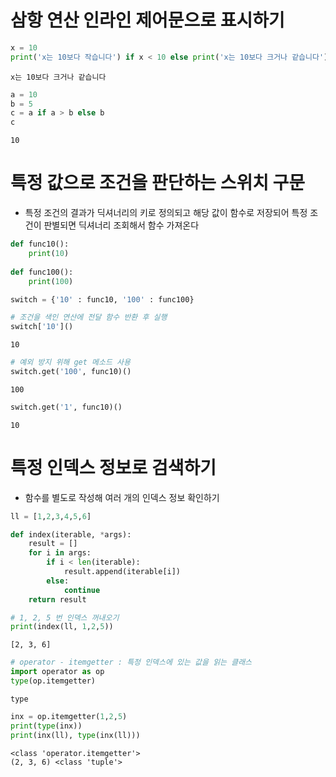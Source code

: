 # 삼항 연산 인라인 제어문으로 표시하기


```python
x = 10
print('x는 10보다 작습니다') if x < 10 else print('x는 10보다 크거나 같습니다')
```

    x는 10보다 크거나 같습니다
    


```python
a = 10
b = 5
c = a if a > b else b
c
```




    10



# 특정 값으로 조건을 판단하는 스위치 구문
- 특정 조건의 결과가 딕셔너리의 키로 정의되고 해당 값이 함수로 저장되어 특정 조건이 판별되면 딕셔너리 조회해서 함수 가져온다


```python
def func10():
    print(10)
    
def func100():
    print(100)
```


```python
switch = {'10' : func10, '100' : func100}

# 조건을 색인 연산에 전달 함수 반환 후 실행
switch['10']()
```

    10
    


```python
# 예외 방지 위해 get 메소드 사용
switch.get('100', func10)()
```

    100
    


```python
switch.get('1', func10)()
```

    10
    

# 특정 인덱스 정보로 검색하기
- 함수를 별도로 작성해 여러 개의 인덱스 정보 확인하기


```python
ll = [1,2,3,4,5,6]

def index(iterable, *args):
    result = []
    for i in args:
        if i < len(iterable):
            result.append(iterable[i])
        else:
            continue
    return result

# 1, 2, 5 번 인덱스 꺼내오기
print(index(ll, 1,2,5))
```

    [2, 3, 6]
    


```python
# operator - itemgetter : 특정 인덱스에 있는 값을 읽는 클래스
import operator as op
type(op.itemgetter)
```




    type




```python
inx = op.itemgetter(1,2,5)
print(type(inx))
print(inx(ll), type(inx(ll)))
```

    <class 'operator.itemgetter'>
    (2, 3, 6) <class 'tuple'>
    


```python

```

